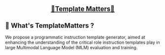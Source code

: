 <h2 align="center"> <a href="">🤗Template Matters🤗</a></h2>


## 🌟 What's TemplateMatters ?
We propose a programmatic instruction template generator, aimed at enhancing the understanding of the critical role instruction templates play in large Multimodal Language Model (MLM) evaluation and training.